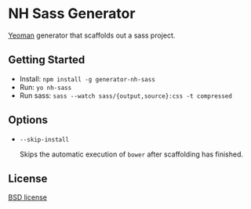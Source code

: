 # NH Sass Generator

[Yeoman](http://yeoman.io) generator that scaffolds out a sass project.


## Getting Started

- Install: `npm install -g generator-nh-sass`
- Run: `yo nh-sass`
- Run sass: `sass --watch sass/{output,source}:css -t compressed`


## Options

* `--skip-install`

  Skips the automatic execution of `bower` after scaffolding has finished.


## License

[BSD license](http://opensource.org/licenses/bsd-license.php)